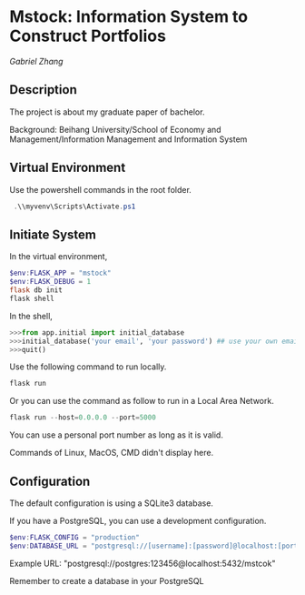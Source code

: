 # Mstock: Information System to Construct Portfolios

*Gabriel Zhang*

## Description

The project is about my graduate paper of bachelor.

Background: Beihang University/School of Economy and Management/Information Management and Information System

## Virtual Environment

Use the powershell commands in the root folder.

```powershell
 .\\myvenv\Scripts\Activate.ps1
```

## Initiate System

In the virtual environment,

```powershell
$env:FLASK_APP = "mstock"
$env:FLASK_DEBUG = 1
flask db init
flask shell
```

In the shell,

```python
>>>from app.initial import initial_database
>>>initial_database('your email', 'your password') ## use your own email address to create an administrator account
>>>quit()
```

Use the following command to run locally.

```powershell
flask run
```

Or you can use the command as follow to run in a Local Area Network.

```powershell
flask run --host=0.0.0.0 --port=5000
```

You can use a personal port number as long as it is valid.

Commands of Linux, MacOS, CMD didn't display here.

## Configuration

The default configuration is using a SQLite3 database.

If you have a PostgreSQL, you can use a development configuration.

```powershell
$env:FLASK_CONFIG = "production"
$env:DATABASE_URL = "postgresql://[username]:[password]@localhost:[portnumber]/[databasename]"
```

Example URL: "postgresql://postgres:123456@localhost:5432/mstcok"

Remember to create a database in your PostgreSQL
